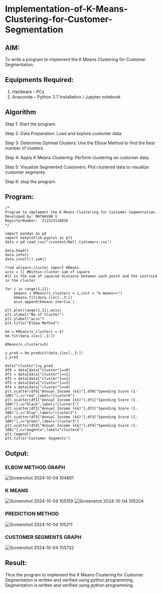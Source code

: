# Implementation-of-K-Means-Clustering-for-Customer-Segmentation

## AIM:
To write a program to implement the K Means Clustering for Customer Segmentation.

## Equipments Required:
1. Hardware – PCs
2. Anaconda – Python 3.7 Installation / Jupyter notebook

## Algorithm
Step 1: Start the program.

Step 2: Data Preparation: Load and explore customer data.

Step 3: Determine Optimal Clusters: Use the Elbow Method to find the best number of clusters.

Step 4: Apply K Means Clustering: Perform clustering on customer data.

Step 5: Visualize Segmented Customers: Plot clustered data to visualize customer segments.

Step 6: stop the program.
## Program:
```
/*
Program to implement the K Means Clustering for Customer Segmentation.
Developed by: MATHAVAN V
RegisterNumber:  212223110026
*/

import pandas as pd
import matplotlib.pyplot as plt
data = pd.read_csv("/content/Mall_Customers.csv")

data.head()
data.info()
data.isnull().sum()

from sklearn.cluster import KMeans
wcss = [] #Within-cluster sum of square
#it is the sum of squared distance between each point and the centroid in the cluster

for i in range(1,11):
    kmeans = KMeans(n_clusters = i,init = "k-means++")
    kmeans.fit(data.iloc[:,3:])
    wcss.append(kmeans.inertia_)

plt.plot(range(1,11),wcss)
plt.xlabel("No of Cluster")
plt.ylabel("wcss")
plt.title("Elbow Method")

km = KMeans(n_clusters = 5)
km.fit(data.iloc[:,3:])

KMeans(n_clusters=5)

y_pred = km.predict(data.iloc[:,3:])
y_pred

data["cluster"]=y_pred
df0 = data[data["cluster"]==0]
df1 = data[data["cluster"]==1]
df2 = data[data["cluster"]==2]
df3 = data[data["cluster"]==3]
df4 = data[data["cluster"]==4]
plt.scatter(df0["Annual Income (k$)"],df0["Spending Score (1-100)"],c="red",label="cluster0")
plt.scatter(df1["Annual Income (k$)"],df1["Spending Score (1-100)"],c="black",label="cluster1")
plt.scatter(df2["Annual Income (k$)"],df2["Spending Score (1-100)"],c="blue",label="cluster2")
plt.scatter(df3["Annual Income (k$)"],df3["Spending Score (1-100)"],c="green",label="cluster3")
plt.scatter(df4["Annual Income (k$)"],df4["Spending Score (1-100)"],c="magenta",label="cluster4")
plt.legend()
plt.title("Customer Segments")

```

## Output:

### ELBOW METHOD GRAPH

![Screenshot 2024-10-04 104801](https://github.com/user-attachments/assets/d6aec6d4-80b0-48fe-815d-7da7d16ed376)


### K MEANS
![Screenshot 2024-10-04 105159](https://github.com/user-attachments/assets/188cc9d7-0720-4688-8d6b-fe512b2983c4)
![Screenshot 2024-10-04 105204](https://github.com/user-attachments/assets/b8f96d2b-3b54-43af-adcb-ee3570491522)



### PREDICTION METHOD
![Screenshot 2024-10-04 105211](https://github.com/user-attachments/assets/4e1e8c59-fea6-4c75-958f-741ff32ad17e)


### CUSTOMER SEGMENTS GRAPH
![Screenshot 2024-10-04 105732](https://github.com/user-attachments/assets/954bc74a-311b-4ce0-9207-44fa04f3d73d)





## Result:
Thus the program to implement the K Means Clustering for Customer Segmentation is written and verified using python programming. Segmentation is written and verified using python programming.
